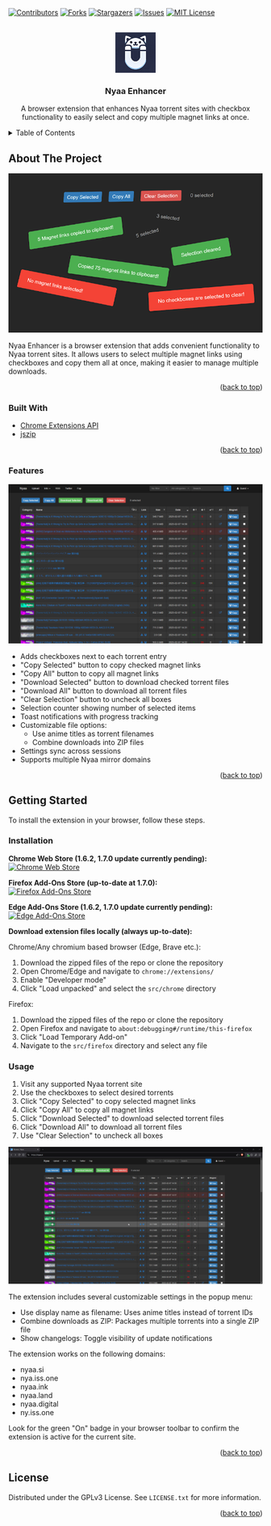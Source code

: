 <div id="top"></div>

<!-- PROJECT SHIELDS -->
<!--
*** I'm using markdown "reference style" links for readability.
*** Reference links are enclosed in brackets [ ] instead of parentheses ( ).
*** See the bottom of this document for the declaration of the reference variables
*** for contributors-url, forks-url, etc. This is an optional, concise syntax you may use.
*** https://www.markdownguide.org/basic-syntax/#reference-style-links
-->

[![Contributors][contributors-shield]][contributors-url]
[![Forks][forks-shield]][forks-url]
[![Stargazers][stars-shield]][stars-url]
[![Issues][issues-shield]][issues-url]
[![MIT License][license-shield]][license-url]

<!-- PROJECT LOGO -->
<br />
<div align="center">
  <a href="https://github.com/Arad119/Nyaa-Enhancer">
    <img src="images/Logo.png" alt="Logo" width="80" height="80">
  </a>

<h3 align="center">Nyaa Enhancer</h3>

  <p align="center">
    A browser extension that enhances Nyaa torrent sites with checkbox functionality to easily select and copy multiple magnet links at once.
  </p>
</div>

<!-- TABLE OF CONTENTS -->
<details>
  <summary>Table of Contents</summary>
  <ol>
    <li>
      <a href="#about-the-project">About The Project</a>
      <ul>
        <li><a href="#built-with">Built With</a></li>
        <li><a href="#features">Features</a></li>
      </ul>
    </li>
    <li>
      <a href="#getting-started">Getting Started</a>
      <ul>
        <li><a href="#installation">Installation</a></li>
        <li><a href="#usage">Usage</a></li>
      </ul>
    </li>
    <li><a href="#license">License</a></li>
  </ol>
</details>

<!-- ABOUT THE PROJECT -->

## About The Project

![Nyaa-Enhancer Screenshot][product-screenshot]

Nyaa Enhancer is a browser extension that adds convenient functionality to Nyaa torrent sites. It allows users to select multiple magnet links using checkboxes and copy them all at once, making it easier to manage multiple downloads.

<p align="right">(<a href="#top">back to top</a>)</p>

### Built With

- [Chrome Extensions API](https://developer.chrome.com/docs/extensions/reference/api)
- [jszip](https://cdnjs.com/libraries/jszip)

<p align="right">(<a href="#top">back to top</a>)</p>

<!-- FEATURES -->

### Features

![Nyaa-Enhancer Preview][product-preview]

- Adds checkboxes next to each torrent entry
- "Copy Selected" button to copy checked magnet links
- "Copy All" button to copy all magnet links
- "Download Selected" button to download checked torrent files
- "Download All" button to download all torrent files
- "Clear Selection" button to uncheck all boxes
- Selection counter showing number of selected items
- Toast notifications with progress tracking
- Customizable file options:
  - Use anime titles as torrent filenames
  - Combine downloads into ZIP files
- Settings sync across sessions
- Supports multiple Nyaa mirror domains

<p align="right">(<a href="#top">back to top</a>)</p>

<!-- GETTING STARTED -->

## Getting Started

To install the extension in your browser, follow these steps.

### Installation

**Chrome Web Store (1.6.2, 1.7.0 update currently pending):**  
<a href="https://chromewebstore.google.com/detail/nyaa-enhancer/donibkpnifppkihgmnoocogmmbbocpdd" target="_blank">
 <img src="https://developer.chrome.com/static/docs/webstore/branding/image/HRs9MPufa1J1h5glNhut.png" alt="Chrome Web Store" height="50px" >
</a>    
  

**Firefox Add-Ons Store (up-to-date at 1.7.0):**  
<a href="https://addons.mozilla.org/en-US/firefox/addon/nyaa-enhancer/" target="_blank">
 <img src="https://extensionworkshop.com/assets/img/documentation/publish/get-the-addon-178x60px.dad84b42.png" alt="Firefox Add-Ons Store" height="50px" >
</a>    
  

**Edge Add-Ons Store (1.6.2, 1.7.0 update currently pending):**  
<a href="https://microsoftedge.microsoft.com/addons/detail/nyaa-enhancer/cpkcppifogblfgbggdeljjnibjfcdakf" target="_blank">
 <img src="https://developer.microsoft.com/store/badges/images/English_get-it-from-MS.png" alt="Edge Add-Ons Store" height="50px" >
</a>    
  
  
**Download extension files locally (always up-to-date):**  
  
Chrome/Any chromium based browser (Edge, Brave etc.):
1. Download the zipped files of the repo or clone the repository
2. Open Chrome/Edge and navigate to `chrome://extensions/`
3. Enable "Developer mode"
4. Click "Load unpacked" and select the `src/chrome` directory

Firefox:
1. Download the zipped files of the repo or clone the repository
2. Open Firefox and navigate to `about:debugging#/runtime/this-firefox`
3. Click "Load Temporary Add-on"
4. Navigate to the `src/firefox` directory and select any file

### Usage

1. Visit any supported Nyaa torrent site
2. Use the checkboxes to select desired torrents
3. Click "Copy Selected" to copy selected magnet links
4. Click "Copy All" to copy all magnet links
5. Click "Download Selected" to download selected torrent files
6. Click "Download All" to download all torrent files
7. Use "Clear Selection" to uncheck all boxes

![Extension Popup Preview][popup-preview]

The extension includes several customizable settings in the popup menu:
- Use display name as filename: Uses anime titles instead of torrent IDs
- Combine downloads as ZIP: Packages multiple torrents into a single ZIP file
- Show changelogs: Toggle visibility of update notifications

The extension works on the following domains:
- nyaa.si
- nya.iss.one
- nyaa.ink
- nyaa.land
- nyaa.digital
- ny.iss.one

Look for the green "On" badge in your browser toolbar to confirm the extension is active for the current site.

<p align="right">(<a href="#top">back to top</a>)</p>

<!-- LICENSE -->

## License

Distributed under the GPLv3 License. See `LICENSE.txt` for more information.

<p align="right">(<a href="#top">back to top</a>)</p>

<!-- MARKDOWN LINKS & IMAGES -->
<!-- https://www.markdownguide.org/basic-syntax/#reference-style-links -->

[contributors-shield]: https://img.shields.io/github/contributors/Arad119/Nyaa-Enhancer.svg?style=for-the-badge
[contributors-url]: https://github.com/Arad119/Nyaa-Enhancer/graphs/contributors
[forks-shield]: https://img.shields.io/github/forks/Arad119/Nyaa-Enhancer.svg?style=for-the-badge
[forks-url]: https://github.com/Arad119/Nyaa-Enhancer/network/members
[stars-shield]: https://img.shields.io/github/stars/Arad119/Nyaa-Enhancer.svg?style=for-the-badge
[stars-url]: https://github.com/Arad119/Nyaa-Enhancer/stargazers
[issues-shield]: https://img.shields.io/github/issues/Arad119/Nyaa-Enhancer.svg?style=for-the-badge
[issues-url]: https://github.com/Arad119/Nyaa-Enhancer/issues
[license-shield]: https://img.shields.io/github/license/Arad119/Nyaa-Enhancer.svg?style=for-the-badge
[license-url]: https://github.com/Arad119/Nyaa-Enhancer/blob/master/LICENSE.txt
[product-screenshot]: images/Program.png
[product-preview]: images/Screenshot.png
[popup-preview]: images/Popup.gif
